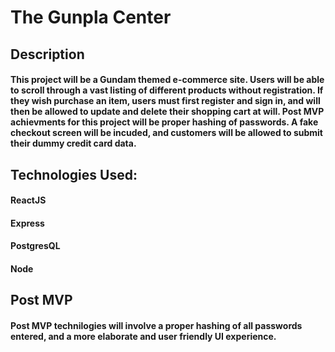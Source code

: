 # The Gunpla Center

## Description
#### This project will be a Gundam themed e-commerce site. Users will be able to scroll through a vast listing of different products without registration. If they wish purchase an item, users must first register and sign in, and will then be allowed to update and delete their shopping cart at will. Post MVP achievments for this project will be proper hashing of passwords. A fake checkout screen will be incuded, and customers will be allowed to submit their dummy credit card data.

## Technologies Used:
#### ReactJS
#### Express
#### PostgresQL
#### Node

## Post MVP
#### Post MVP technilogies will involve a proper hashing of all passwords entered, and a more elaborate and user friendly UI experience.



